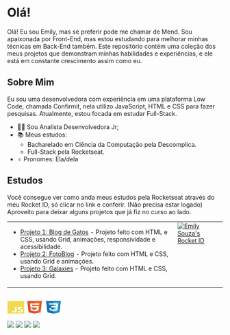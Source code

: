 # Olá!
Olá! Eu sou Emily, mas se preferir pode me chamar de Mend. Sou apaixonada por Front-End, mas estou estudando para melhorar minhas técnicas em Back-End também. Este repositório contém uma coleção dos meus projetos que demonstram minhas habilidades e experiências, e ele está em constante crescimento assim como eu.

## Sobre Mim
Eu sou uma desenvolvedora com experiência em uma plataforma Low Code, chamada Confirmit, nela utilizo JavaScript, HTML e CSS para fazer pesquisas. Atualmente, estou focada em estudar Full-Stack.
- 👩‍💻 Sou Analista Desenvolvedora Jr;
- 📚 Meus estudos: 
  - Bacharelado em Ciência da Computação pela Descomplica.
  - Full-Stack pela Rocketseat.
- ♀️ Pronomes: Ela/dela

## Estudos
Você consegue ver como anda meus estudos pela Rocketseat através do meu Rocket ID, só clicar no link e conferir. (Não precisa estar logado) Aproveito para deixar alguns projetos que já fiz no curso ao lado.

<table style="border: none; border-collapse: collapse;">
  <tr>
    <td style="border: none; vertical-align: top;">
      <ul>
        <li><a href="https://emilyssouza.github.io/BlogDeGatos/" target="_blank">Projeto 1: Blog de Gatos</a> - Projeto feito com HTML e CSS, usando Grid, animações, responsividade e acessibilidade.</li>
        <li><a href="https://emilyssouza.github.io/Fotoblog/" target="_blank">Projeto 2: FotoBlog</a> - Projeto feito com HTML e CSS, usando Grid e animações.</li>
        <li><a href="https://emilyssouza.github.io/Galaxies/" target="_blank">Projeto 3: Galaxies</a> - Projeto feito com HTML e CSS, usando Grid.</li>
      </ul>
    </td>
    <td style="border: none; vertical-align: top;">
      <a href="https://app.rocketseat.com.br/me/emilyssouza" target="_blank">
        <img src="https://app.rocketseat.com.br/api/rocketid/share?slug=emilyssouza&type=card" width="280" alt="Emily Souza's Rocket ID"/>
      </a>
    </td>
  </tr>
</table>

<div style="display: inline_block"><br>
  <img align="center" alt="Mend-Js" height="30" width="40" src="https://raw.githubusercontent.com/devicons/devicon/master/icons/javascript/javascript-plain.svg">
  <img align="center" alt="Mend-HTML" height="30" width="40" src="https://raw.githubusercontent.com/devicons/devicon/master/icons/html5/html5-original.svg">
  <img align="center" alt="Mend-CSS" height="30" width="40" src="https://raw.githubusercontent.com/devicons/devicon/master/icons/css3/css3-original.svg">
</div>

<br>

<div>
  <a href="mailto:emilyssouza05@gmail.com"><img src="https://img.shields.io/badge/-Gmail-%23333?style=for-the-badge&logo=gmail&logoColor=white" target="_blank"></a>
  <a href="https://www.linkedin.com/in/emily-ssouza" target="_blank"><img src="https://img.shields.io/badge/-LinkedIn-%230077B5?style=for-the-badge&logo=linkedin&logoColor=white" target="_blank"></a> 
  <a href="https://api.whatsapp.com/send?phone=5571985108216" target="_blank"><img src="https://img.shields.io/badge/WhatsApp-25D366?style=for-the-badge&logo=whatsapp&logoColor=white" target="_blank"></a> 
  <a href="https://t.me/MendHendd" target="_blank"><img src="https://img.shields.io/badge/Telegram-2CA5E0?style=for-the-badge&logo=telegram&logoColor=white" target="_blank"></a> 
</div>
